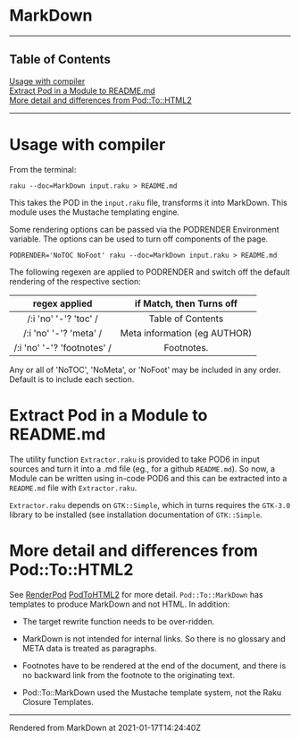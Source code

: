 # MarkDown
>
----
## Table of Contents
[Usage with compiler](#usage-with-compiler)  
[Extract Pod in a Module to README.md](#extract-pod-in-a-module-to-readmemd)  
[More detail and differences from Pod::To::HTML2](#more-detail-and-differences-from-podtohtml2)  

----
# Usage with compiler
From the terminal:

```
raku --doc=MarkDown input.raku > README.md

```
This takes the POD in the `input.raku` file, transforms it into MarkDown. This module uses the Mustache templating engine.

Some rendering options can be passed via the PODRENDER Environment variable. The options can be used to turn off components of the page.

```
PODRENDER='NoTOC NoFoot' raku --doc=MarkDown input.raku > README.md

```
The following regexen are applied to PODRENDER and switch off the default rendering of the respective section:


 | regex applied | if Match, then Turns off |
|:----:|:----:|
 | /:i 'no' '-'? 'toc' / | Table of Contents |
 | /:i 'no' '-'? 'meta' / | Meta information (eg AUTHOR) |
 | /:i 'no' '-'? 'footnotes' / | Footnotes. |

Any or all of 'NoTOC', 'NoMeta', or 'NoFoot' may be included in any order. Default is to include each section.

# Extract Pod in a Module to README.md
The utility function `Extractor.raku` is provided to take POD6 in input sources and turn it into a .md file (eg., for a github `README.md`). So now, a Module can be written using in-code POD6 and this can be extracted into a `README.md` file with `Extractor.raku`.

`Extractor.raku` depends on `GTK::Simple`, which in turns requires the `GTK-3.0` library to be installed (see installation documentation of `GTK::Simple`.

# More detail and differences from Pod::To::HTML2
See [RenderPod](RenderPod.md) [PodToHTML2](PodToHTML2.md) for more detail. `Pod::To::MarkDown` has templates to produce MarkDown and not HTML. In addition:



*  The target rewrite function needs to be over-ridden.

*  MarkDown is not intended for internal links. So there is no glossary and META data is treated as paragraphs.

*  Footnotes have to be rendered at the end of the document, and there is no backward link from the footnote to the originating text.

*  Pod::To::MarkDown used the Mustache template system, not the Raku Closure Templates.






----
Rendered from MarkDown at 2021-01-17T14:24:40Z